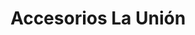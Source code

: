 ---
title: "Accesorios La Unión"
url: /neuquen/accesorios-la-union-misiones/
shop: piezas de automóviles
---